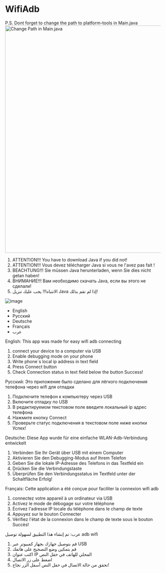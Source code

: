 # WifiAdb
P.S.
Dont forget to change the path to platform-tools in Main.java
<img width="733" alt="Change Path in Main.java" src="https://user-images.githubusercontent.com/33634903/131897758-563308f7-4517-4ab5-90ed-c89344aa71ba.png">

1. ATTENTION!!! You have to download Java if you did not!
2. ATTENTION!!! Vous devez télécharger Java si vous ne l'avez pas fait !
3. BEACHTUNG!!! Sie müssen Java herunterladen, wenn Sie dies nicht getan haben!
4. ВНИМАНИЕ!!! Вам необходимо скачать Java, если вы этого не сделали!
5. الانتباه!!! يجب عليك تنزيل Java إذا لم تقم بذلك!

![image](https://user-images.githubusercontent.com/33634903/123545493-f4461d00-d760-11eb-874b-c3d4d561221d.png)

* English 
* Русский 
* Deutsche 
* Français 
* عرب


English:
This app was made for easy wifi adb connecting
1. connect your device to a computer via USB 
2. Enable debugging mode on your phone
3. Write phone`s local ip address in text field
4. Press Connect button
5. Check Connection status in text field below the button
  Success!



Русский:
Это приложение было сделано для лёгкого подключения телефона через wifi для отладки
1. Подключите телефон к компьютеру через USB
2. Включите отладку по USB
3. В редактируемом текстовом поле введите локальный ip адрес телефона
4. Нажмите кнопку Connect
5. Проверьте статус подключения в текстовом поле ниже кнопки
  Успех!
  
  
  
Deutsche:
Diese App wurde für eine einfache WLAN-Adb-Verbindung entwickelt
1. Verbinden Sie Ihr Gerät über USB mit einem Computer
2. Aktivieren Sie den Debugging-Modus auf Ihrem Telefon
3. Geben Sie die lokale IP-Adresse des Telefons in das Textfeld ein
4. Drücken Sie die Verbindungstaste
5. Überprüfen Sie den Verbindungsstatus im Textfeld unter der Schaltfläche
   Erfolg!
   
   
   
Français:
Cette application a été conçue pour faciliter la connexion wifi adb
1. connectez votre appareil à un ordinateur via USB
2. Activez le mode de débogage sur votre téléphone
3. Écrivez l'adresse IP locale du téléphone dans le champ de texte
4. Appuyez sur le bouton Connecter
5. Vérifiez l'état de la connexion dans le champ de texte sous le bouton
   Succès!
   
   
   
عرب:
تم إنشاء هذا التطبيق لسهولة توصيل adb wifi
1. قم بتوصيل جهازك بجهاز كمبيوتر عبر USB
2. قم بتمكين وضع التصحيح على هاتفك
3. اكتب عنوان IP المحلي للهاتف في حقل النص
4. اضغط على زر الاتصال
5. تحقق من حالة الاتصال في حقل النص أسفل الزر
   نجاح!

